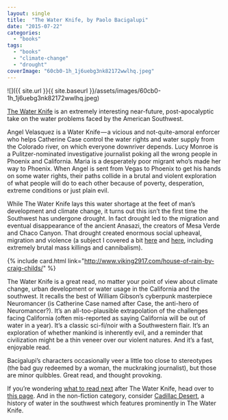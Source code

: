 ```yaml
---
layout: single
title:  "The Water Knife, by Paolo Bacigalupi"
date: "2015-07-22"
categories: 
  - "books"
tags: 
  - "books"
  - "climate-change"
  - "drought"
coverImage: "60cb0-1h_1j6uebg3nk82172wwlhq.jpeg"
---
```


![]({{ site.url }}{{ site.baseurl }}/assets/images/60cb0-1h_1j6uebg3nk82172wwlhq.jpeg)

[The Water Knife](https://www.thehawaiiproject.com/book/The-Water-Knife--by--Paolo-Bacigalupi--46654) is an extremely interesting near-future, post-apocalyptic take on the water problems faced by the American Southwest.

Angel Velasquez is a Water Knife — a vicious and not-quite-amoral enforcer who helps Catherine Case control the water rights and water supply from the Colorado river, on which everyone downriver depends. Lucy Monroe is a Pulitzer-nominated investigative journalist poking all the wrong people in Phoenix and California. Maria is a desperately poor migrant who’s made her way to Phoenix. When Angel is sent from Vegas to Phoenix to get his hands on some water rights, their paths collide in a brutal and violent exploration of what people will do to each other because of poverty, desperation, extreme conditions or just plain evil.

While The Water Knife lays this water shortage at the feet of man’s development and climate change, it turns out this isn’t the first time the Southwest has undergone drought. In fact drought led to the migration and eventual disappearance of the ancient Anasazi, the creators of Mesa Verde and Chaco Canyon. That drought created enormous social upheaval, migration and violence (a subject I covered a bit [here](http://www.viking2917.com/its-right-under-your-nose/) and [here](http://www.viking2917.com/house-of-rain-by-craig-childs/), including extremely brutal mass killings and cannibalism).

{% include card.html link="http://www.viking2917.com/house-of-rain-by-craig-childs/" %}

The Water Knife is a great read, no matter your point of view about climate change, urban development or water usage in the California and the southwest. It recalls the best of William Gibson’s cyberpunk masterpiece Neuromancer (is Catherine Case named after Case, the anti-hero of Neuromancer?). It’s an all-too-plausible extrapolation of the challenges facing California (often mis-reported as saying California will be out of water in a year). It’s a classic sci-fi/noir with a Southwestern flair. It’s an exploration of whether mankind is inherently evil, and a reminder that civilization might be a thin veneer over our violent natures. And it’s a fast, enjoyable read.

Bacigalupi’s characters occasionally veer a little too close to stereotypes (the bad guy redeemed by a woman, the muckraking journalist), but those are minor quibbles. Great read, and thought provoking.

If you’re wondering [what to read next](https://www.thehawaiiproject.com/what-should-I-read-next-after--The-Water-Knife--46654) after The Water Knife, head over to [this page](https://www.thehawaiiproject.com/what-should-I-read-next-after%E2%80%93The-Water-Knife%E2%80%9346654). And in the non-fiction category, consider [Cadillac Desert](https://www.thehawaiiproject.com/book/Cadillac-Desert-The-American-West-and-Its-Disappearing-Water--by--Marc-Reisner--39168), a history of water in the southwest which features prominently in The Water Knife.
